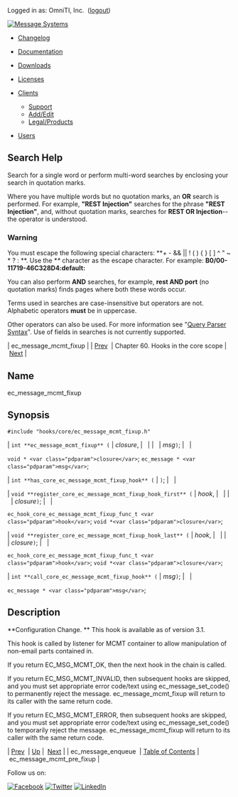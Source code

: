 Logged in as: OmniTI, Inc.  ([logout](https://support.messagesystems.com/logout.php))

[![Message Systems](https://support.messagesystems.com/images/ms-white205.png)](https://support.messagesystems.com/start.php) 

*   [Changelog](https://support.messagesystems.com/start.php?show=changelog)
*   [Documentation](https://support.messagesystems.com/docs/)
*   [Downloads](https://support.messagesystems.com/start.php)

*   [Licenses](https://support.messagesystems.com/license_summary.php)
*   <a href="">Clients</a>
    *   [Support](https://support.messagesystems.com/cs.php)
    *   [Add/Edit](https://support.messagesystems.com/edit_client.php)
    *   [Legal/Products](https://support.messagesystems.com/edit_products.php)
*   [Users](https://support.messagesystems.com/edit_customer.php)

## Search Help

Search for a single word or perform multi-word searches by enclosing your search in quotation marks.

Where you have multiple words but no quotation marks, an **OR** search is performed. For example, **"REST Injection"** searches for the phrase **"REST Injection"**, and, without quotation marks, searches for **REST OR Injection**--the operator is understood.

### Warning

You must escape the following special characters: **+ - && || ! ( ) { } [ ] ^ " ~ * ? : \**. Use the **\** character as the escape character. For example: **B0/00-11719-46C328D4\:default\:**

You can also perform **AND** searches, for example, **rest AND port** (no quotation marks) finds pages where both these words occur.

Terms used in searches are case-insensitive but operators are not. Alphabetic operators **must** be in uppercase.

Other operators can also be used. For more information see "[Query Parser Syntax](https://lucene.apache.org/core/old_versioned_docs/versions/3_0_0/queryparsersyntax.html)". Use of fields in searches is not currently supported.

| ec_message_mcmt_fixup |
| [Prev](hooks.core.ec_message_enqueue.php)  | Chapter 60. Hooks in the core scope |  [Next](hooks.core.ec_message_mcmt_pre_fixup.php) |

<a name="hooks.core.ec_message_mcmt_fixup"></a>
## Name

ec_message_mcmt_fixup

## Synopsis

`#include "hooks/core/ec_message_mcmt_fixup.h"`

| `int **ec_message_mcmt_fixup** (` | <var class="pdparam">closure</var>, |   |
|   | <var class="pdparam">msg</var>`)`; |   |

`void * <var class="pdparam">closure</var>`;
`ec_message * <var class="pdparam">msg</var>`;

| `int **has_core_ec_message_mcmt_fixup_hook** (` | `)`; |   |

| `void **register_core_ec_message_mcmt_fixup_hook_first** (` | <var class="pdparam">hook</var>, |   |
|   | <var class="pdparam">closure</var>`)`; |   |

`ec_hook_core_ec_message_mcmt_fixup_func_t <var class="pdparam">hook</var>`;
`void *<var class="pdparam">closure</var>`;

| `void **register_core_ec_message_mcmt_fixup_hook_last** (` | <var class="pdparam">hook</var>, |   |
|   | <var class="pdparam">closure</var>`)`; |   |

`ec_hook_core_ec_message_mcmt_fixup_func_t <var class="pdparam">hook</var>`;
`void *<var class="pdparam">closure</var>`;

| `int **call_core_ec_message_mcmt_fixup_hook** (` | <var class="pdparam">msg</var>`)`; |   |

`ec_message * <var class="pdparam">msg</var>`;<a name="idp6019120"></a>
## Description

**Configuration Change. ** This hook is available as of version 3.1.

This hook is called by listener for MCMT container to allow manipulation of non-email parts contained in.

If you return EC_MSG_MCMT_OK, then the next hook in the chain is called.

If you return EC_MSG_MCMT_INVALID, then subsequent hooks are skipped, and you must set appropriate error code/text using ec_message_set_code() to permanently reject the message. ec_message_mcmt_fixup will return to its caller with the same return code.

If you return EC_MSG_MCMT_ERROR, then subsequent hooks are skipped, and you must set appropriate error code/text using ec_message_set_code() to temporarily reject the message. ec_message_mcmt_fixup will return to its caller with the same return code.

| [Prev](hooks.core.ec_message_enqueue.php)  | [Up](hooks.core.php) |  [Next](hooks.core.ec_message_mcmt_pre_fixup.php) |
| ec_message_enqueue  | [Table of Contents](index.php) |  ec_message_mcmt_pre_fixup |

Follow us on:

[![Facebook](https://support.messagesystems.com/images/icon-facebook.png)](http://www.facebook.com/messagesystems) [![Twitter](https://support.messagesystems.com/images/icon-twitter.png)](http://twitter.com/#!/MessageSystems) [![LinkedIn](https://support.messagesystems.com/images/icon-linkedin.png)](http://www.linkedin.com/company/message-systems)